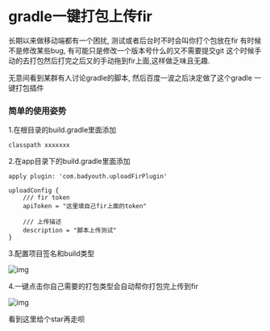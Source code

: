 # gradle一键打包上传fir



长期以来做移动端都有一个困扰, 测试或者后台时不时会叫你打个包放在fir
有时候不是修改某些bug, 有可能只是修改一个版本号什么的又不需要提交git
这个时候手动的去打包然后打完之后又的手动拖到fir上面,这样做乏味且无趣.

无意间看到某群有人讨论gradle的脚本, 然后百度一波之后决定做了这个gradle
一键打包插件

###  简单的使用姿势
1.在根目录的build.gradle里面添加

``` classpath xxxxxxx ```

2.在app目录下的build.gradle里面添加

```
apply plugin: 'com.badyouth.uploadFirPlugin'

uploadConfig {
    /// fir token
    apiToken = "这里填自己fir上面的token"

    /// 上传描述
    description = "脚本上传测试"
}
```

3.配置项目签名和build类型

![img](https://github.com/EightMinuteYouth/UploadFir/blob/master/exampleImage/config.jpeg?raw=true)

4.一键点击你自己需要的打包类型会自动帮你打包完上传到fir

![img](https://github.com/EightMinuteYouth/UploadFir/blob/master/exampleImage/useImage.jpeg?raw=true)


看到这里给个star再走呗